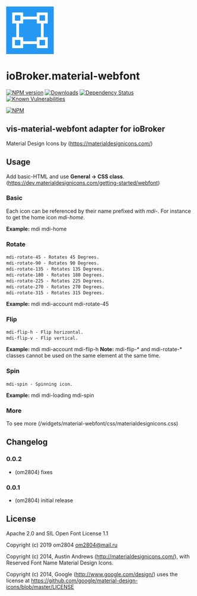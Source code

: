 ![Logo](admin/material-webfont.png)
# ioBroker.material-webfont

[![NPM version](http://img.shields.io/npm/v/iobroker.vis-material-webfont.svg)](https://www.npmjs.com/package/iobroker.vis-material-webfont)
[![Downloads](https://img.shields.io/npm/dm/iobroker.vis-material-webfont.svg)](https://www.npmjs.com/package/iobroker.vis-material-webfont)
[![Dependency Status](https://img.shields.io/david/om2804/iobroker.vis-material-webfont.svg)](https://david-dm.org/om2804/iobroker.vis-material-webfont)
[![Known Vulnerabilities](https://snyk.io/test/github/om2804/ioBroker.vis-material-webfont/badge.svg)](https://snyk.io/test/github/om2804/ioBroker.vis-material-webfont)

[![NPM](https://nodei.co/npm/iobroker.vis-material-webfont.png?downloads=true)](https://nodei.co/npm/iobroker.vis-material-webfont/)


## vis-material-webfont adapter for ioBroker

Material Design Icons by (https://materialdesignicons.com/) 

## Usage

Add basic-HTML and use **General -> CSS class**. (https://dev.materialdesignicons.com/getting-started/webfont)

### Basic ###
Each icon can be referenced by their name prefixed with *mdi-*. For instance to get the home icon *mdi-home*.

**Example:**  mdi mdi-home

### Rotate ###
    mdi-rotate-45 - Rotates 45 Degrees.
    mdi-rotate-90 - Rotates 90 Degrees.
    mdi-rotate-135 - Rotates 135 Degrees.
    mdi-rotate-180 - Rotates 180 Degrees.
    mdi-rotate-225 - Rotates 225 Degrees.
    mdi-rotate-270 - Rotates 270 Degrees.
    mdi-rotate-315 - Rotates 315 Degrees.

**Example:**  mdi mdi-account mdi-rotate-45

### Flip ###
    mdi-flip-h - Flip horizontal.
    mdi-flip-v - Flip vertical.

**Example:**  mdi mdi-account mdi-flip-h
**Note:** mdi-flip-* and mdi-rotate-* classes cannot be used on the same element at the same time.

### Spin ###
    mdi-spin - Spinning icon.
**Example:**  mdi mdi-loading mdi-spin

### More ###
To see more (/widgets/material-webfont/css/materialdesignicons.css)

## Changelog

### 0.0.2
* (om2804) fixes

### 0.0.1
* (om2804) initial release

## License
Apache 2.0 and SIL Open Font License 1.1

Copyright (c) 2019 om2804 <om2804@mail.ru>

Copyright (c) 2014, Austin Andrews (http://materialdesignicons.com/),
with Reserved Font Name Material Design Icons.

Copyright (c) 2014, Google (http://www.google.com/design/)
uses the license at https://github.com/google/material-design-icons/blob/master/LICENSE
